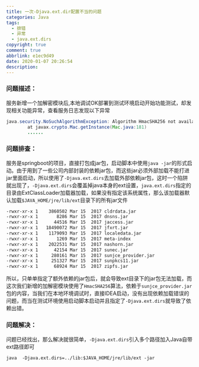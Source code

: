 ```yaml
---
title: 一次-Djava.ext.dir配置不当的问题
categories: Java
tags:
  - 排错
  - 异常
  - java.ext.dirs
copyright: true
comment: true
abbrlink: e1ec9d49
date: 2020-01-07 20:26:54
description:
---
```


### 问题描述：

服务新增一个加解密模块后,本地调试OK部署到测试环境启动开始功能测试，却发现相关功能异常，查看服务日志发现以下异常
<!-- more -->

```java
java.security.NoSuchAlgorithmException: Algorithm HmacSHA256 not available
        at javax.crypto.Mac.getInstance(Mac.java:181)
        ......
```

### 问题排查：

服务是springboot的项目，直接打包成jar包，启动脚本中使用`java -jar`的形式启动。由于用到了一些公司内部封装的依赖jar包，而这些jar必须外部加载不能打进jar里面启动，所以使用了`-Djava.ext.dirs`去加载外部依赖jar包，这时一个陷阱就出现了，`-Djava.ext.dirs`会覆盖掉java本身的ext设置，`java.ext.dirs`指定的目录由ExtClassLoader加载器加载，如果没有指定该系统属性，那么该加载器默认加载`$JAVA_HOME/jre/lib/ext`目录下的所有jar文件

```bash
-rwxr-xr-x 1    3860502 Mar 15  2017 cldrdata.jar
-rwxr-xr-x 1       8286 Mar 15  2017 dnsns.jar
-rwxr-xr-x 1      44516 Mar 15  2017 jaccess.jar
-rwxr-xr-x 1   18490072 Mar 15  2017 jfxrt.jar
-rwxr-xr-x 1    1179093 Mar 15  2017 localedata.jar
-rwxr-xr-x 1       1269 Mar 15  2017 meta-index
-rwxr-xr-x 1    2022531 Mar 15  2017 nashorn.jar
-rwxr-xr-x 1      42154 Mar 15  2017 sunec.jar
-rwxr-xr-x 1     280161 Mar 15  2017 sunjce_provider.jar
-rwxr-xr-x 1     251327 Mar 15  2017 sunpkcs11.jar
-rwxr-xr-x 1      68924 Mar 15  2017 zipfs.jar
```

所以，只单单指定了额外依赖的jar包后，就会导致ext目录下的jar包无法加载，而这次我们新增的加解密模块使用了`HmacSHA256`算法，依赖于`sunjce_provider.jar`包的内容，当我们在本地环境调试时，直接IDEA启动，没有出现依赖加载错误的问题，而当在测试环境使用启动脚本启动并且指定了`-Djava.ext.dirs`就导致了依赖出错。

### 问题解决：

问题已经找出，那么解决就很简单，`-Djava.ext.dirs`引入多个路径加入Java自带ext路径即可

```shell
java  -Djava.ext.dirs=../lib:$JAVA_HOME/jre/lib/ext -jar
```

